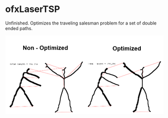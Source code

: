 # ofxLaserTSP

Unfinished. Optimizes the traveling salesman problem for a set of double ended paths.

![alt text](https://github.com/Bryce-Summers/ofxLaserTSP/blob/master/screenshots/Skeleton_Optimization_Example.png "Skeleton Optimization Example Image")
